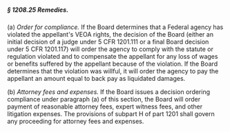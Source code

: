 ##### § 1208.25 Remedies. #####

(a) *Order for compliance.* If the Board determines that a Federal agency has violated the appellant's VEOA rights, the decision of the Board (either an initial decision of a judge under 5 CFR 1201.111 or a final Board decision under 5 CFR 1201.117) will order the agency to comply with the statute or regulation violated and to compensate the appellant for any loss of wages or benefits suffered by the appellant because of the violation. If the Board determines that the violation was willful, it will order the agency to pay the appellant an amount equal to back pay as liquidated damages.

(b) *Attorney fees and expenses.* If the Board issues a decision ordering compliance under paragraph (a) of this section, the Board will order payment of reasonable attorney fees, expert witness fees, and other litigation expenses. The provisions of subpart H of part 1201 shall govern any proceeding for attorney fees and expenses.